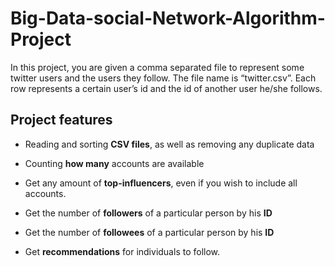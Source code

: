 #                                          Big-Data-social-Network-Algorithm-Project

In this project, you are given a comma separated file to represent some twitter users and the users they follow. The file name is “twitter.csv”. Each row represents a certain user’s id and the id of another user he/she follows.



## Project features

- Reading and sorting **CSV files**, as well as removing any duplicate data

- Counting **how many** accounts are available

- Get any amount of **top-influencers**, even if you wish to include all accounts.

- Get the number of **followers** of a particular person by his **ID**

- Get the number of **followees** of a particular person by his **ID**

- Get **recommendations** for individuals to follow.


